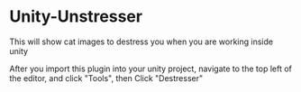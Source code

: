 # Unity-Unstresser
 This will show cat images to destress you when you are working inside unity

After you import this plugin into your unity project, navigate to the top left of the editor, and click "Tools", then Click "Destresser"
